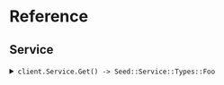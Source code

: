 # Reference
## Service
<details><summary><code>client.Service.Get() -> Seed::Service::Types::Foo</code></summary>
<dl>
<dd>

#### 🔌 Usage

<dl>
<dd>

<dl>
<dd>

```ruby
client.service.get();
```
</dd>
</dl>
</dd>
</dl>


</dd>
</dl>
</details>
